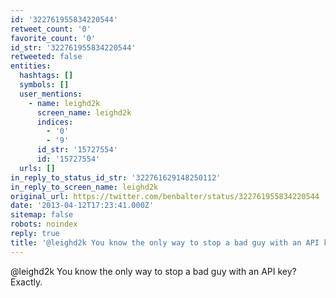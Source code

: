 ```yaml
---
id: '322761955834220544'
retweet_count: '0'
favorite_count: '0'
id_str: '322761955834220544'
retweeted: false
entities:
  hashtags: []
  symbols: []
  user_mentions:
    - name: leighd2k
      screen_name: leighd2k
      indices:
        - '0'
        - '9'
      id_str: '15727554'
      id: '15727554'
  urls: []
in_reply_to_status_id_str: '322761629148250112'
in_reply_to_screen_name: leighd2k
original_url: https://twitter.com/benbalter/status/322761955834220544
date: '2013-04-12T17:23:41.000Z'
sitemap: false
robots: noindex
reply: true
title: '@leighd2k You know the only way to stop a bad guy with an API key? Exactly.'
---
```


@leighd2k You know the only way to stop a bad guy with an API key? Exactly.